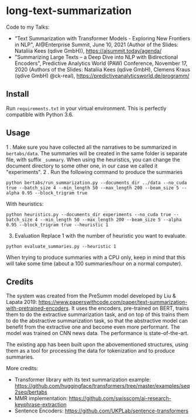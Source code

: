 # long-text-summarization

Code to my Talks:
- "Text Summarization with Transformer Models - Exploring New Frontiers in NLP", AI@Enterprise Summit, June 10, 2021 (Author of the Slides: Nataliia Kees (qdive GmbH)), https://aisummit.today/agenda/
- "Summarizing Large Texts – a Deep Dive into NLP with Bidirectional Encoders", Predictive Analytics World (PAW) Conference, November 17, 2020 (Authors of the Slides: Nataliia Kees (qdive GmbH), Clemens Kraus (qdive GmbH) @ck-real), https://predictiveanalyticsworld.de/programm/



## Install
Run `requirements.txt` in your virtual environment. This is perfectly compatible with Python 3.6.

## Usage
1 . Make sure you have collected all the narratives to be summarized in `bertabs/data`. The summaries will be created in the same folder is separate file, with suffix `_summary`.
When using the heuristics, you can change the document directory to some other one, in our case we called it "experiments".
2 . Run the following command to produce the summaries
```
python bertabs/run_summarization.py --documents_dir ../data --no_cuda true --batch_size 4 --min_length 50 --max_length 200 --beam_size 5 --alpha 0.95 --block_trigram true
```
With heuristics:
```
python heuristics.py --documents_dir experiments --no_cuda true --batch_size 4 --min_length 50 --max_length 200 --beam_size 5 --alpha 0.95 --block_trigram true --heuristic 1
```

3. Evaluation
Replace 1 with the number of heuristic you want to evaluate.
```
python evaluate_summaries.py --heuristic 1
```

When trying to produce summaries with a CPU only, keep in mind that this will take some time (about a 100 summaries/hour on a normal computer).

## Credits
The system was created from the PreSumm model developed by Liu & Lapata 2019: https://www.paperswithcode.com/paper/text-summarization-with-pretrained-encoders.
It uses the encoders, pre-trained on BERT, trains them to do the extractive summarization task, and on top of this trains them to do the abstractive summarization task, so that the abstractive model can benefit from the extractive one and become even more performant.
The model was trained on CNN news data. 
The performance is state-of-the-art. 

The existing app has been built upon the abovementioned structures, using them as a tool for processing the data for tokenization and to produce summaries.

More credits:
- Transformer library with its text summarization example: https://github.com/huggingface/transformers/tree/master/examples/seq2seq/bertabs
- MMR implementation: https://github.com/swisscom/ai-research-keyphrase-extraction
- Sentence Encoders: https://github.com/UKPLab/sentence-transformers 
